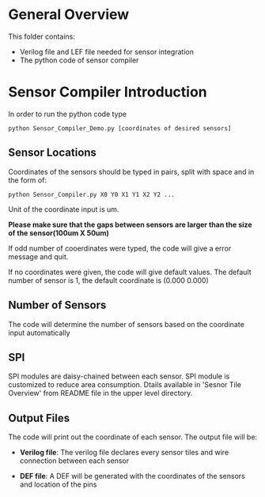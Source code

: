 # General Overview

This folder contains:
- Verilog file and LEF file needed for sensor integration
- The python code of sensor compiler

# Sensor Compiler Introduction

In order to run the python code type
```
python Sensor_Compiler_Demo.py [coordinates of desired sensors]
```

## Sensor Locations
Coordinates of the sensors should be typed in pairs, split with space and in the form of:

```
python Sensor_Compiler.py X0 Y0 X1 Y1 X2 Y2 ...
```

Unit of the coordinate input is um.

__Please make sure that the gaps between sensors are larger than the size of the sensor(100um X 50um)__

If odd number of cooerdinates were typed, the code will give a error message and quit. 

If no coordinates were given, the code will give default values. The default number of sensor is 1, the default coordinate is (0.000 0.000)

## Number of Sensors
The code will determine the number of sensors based on the coordinate input automatically

## SPI
SPI modules are daisy-chained between each sensor. SPI module is customized to reduce area consumption. Dtails available in 'Sesnor Tile Overview' from README file in the upper level directory.

## Output Files
The code will print out the coordinate of each sensor.
The output file will be:

- __Verilog file__:
The verilog file declares every sensor tiles and wire connection between each sensor

- __DEF file__:
A DEF will be generated with the coordinates of the sensors and location of the pins
